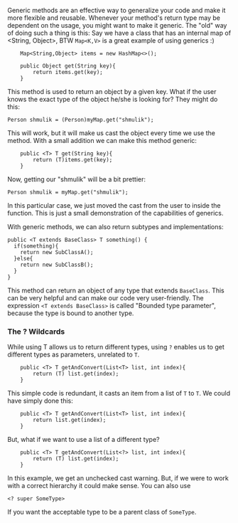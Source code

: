 Generic methods are an effective way to generalize your code and make it more flexible and reusable.
Whenever your method's return type may be dependent on the usage, you might want to make it generic.
The "old" way of doing such a thing is this:
Say we have a class that has an internal map of <String, Object>, BTW `Map<K,V>` is a great example of using generics :)

```
    Map<String,Object> items = new HashMap<>();
    
    public Object get(String key){
        return items.get(key);
    }
```
This method is used to return an object by a given key.
What if the user knows the exact type of the object he/she is looking for?
They might do this:
```
Person shmulik = (Person)myMap.get("shmulik");
```
This will work, but it will make us cast the object every time we use the method.
With a small addition we can make this method generic:
```
    public <T> T get(String key){
        return (T)items.get(key);
    }
```
Now, getting our "shmulik" will be a bit prettier:
```
Person shmulik = myMap.get("shmulik");
```
In this particular case, we just moved the cast from the user to inside the function.
This is just a small demonstration of the capabilities of generics.

With generic methods, we can also return subtypes and implementations:
```
public <T extends BaseClass> T something() {
  if(something){
    return new SubClassA();
  }else{
    return new SubClassB();
  }
}
```
This method can return an object of any type that extends `BaseClass`.
This can be very helpful and can make our code very user-friendly.
The expression `<T extends BaseClass>` is called "Bounded type parameter", because the type is bound to another type.

### The ? Wildcards
While using T allows us to return different types, using `?` enables us to get different types as parameters, unrelated to `T`.
```
    public <T> T getAndConvert(List<T> list, int index){
        return (T) list.get(index);
    }
```
This simple code is redundant, it casts an item from a list of `T` to `T`. We could have simply done this:
```
    public <T> T getAndConvert(List<T> list, int index){
        return list.get(index);
    }
```
But, what if we want to use a list of a different type?
```
    public <T> T getAndConvert(List<?> list, int index){
        return (T) list.get(index);
    }
```
In this example, we get an unchecked cast warning. But, if we were to work with a correct hierarchy it could make sense.
You can also use
```
<? super SomeType>
```
If you want the acceptable type to be a parent class of `SomeType`.
